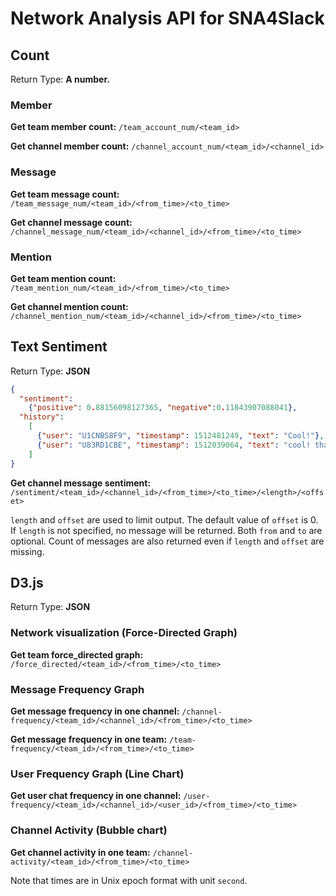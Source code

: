 # Network Analysis API for SNA4Slack

## Count

Return Type: **A number.**

### Member

**Get team member count:**
`/team_account_num/<team_id>`

**Get channel member count:**
`/channel_account_num/<team_id>/<channel_id>`

### Message

**Get team message count:**
`/team_message_num/<team_id>/<from_time>/<to_time>`

**Get channel message count:**
`/channel_message_num/<team_id>/<channel_id>/<from_time>/<to_time>`

### Mention

**Get team mention count:**
`/team_mention_num/<team_id>/<from_time>/<to_time>`

**Get channel mention count:**
`/channel_mention_num/<team_id>/<channel_id>/<from_time>/<to_time>`

## Text Sentiment

Return Type: **JSON**

```json
{
  "sentiment":
    {"positive": 0.88156098127365, "negative":0.11843907088041},
  "history":
    [
      {"user": "U1CNBS8F9", "timestamp": 1512481249, "text": "Cool!"},
      {"user": "U83RD1CBE", "timestamp": 1512039064, "text": "cool! thanks!"}
    ]
}
```


**Get channel message sentiment:**
`/sentiment/<team_id>/<channel_id>/<from_time>/<to_time>/<length>/<offset>`

`length` and `offset` are used to limit output.
The default value of `offset` is 0.
If `length` is not specified, no message will be returned.
Both `from` and `to` are optional.
Count of messages are also returned even if `length` and `offset` are missing.

## D3.js

Return Type: **JSON**

### Network visualization (Force-Directed Graph)

**Get team force_directed graph:**
`/force_directed/<team_id>/<from_time>/<to_time>`

### Message Frequency Graph

**Get message frequency in one channel:**
`/channel-frequency/<team_id>/<channel_id>/<from_time>/<to_time>`

**Get message frequency in one team:**
`/team-frequency/<team_id>/<from_time>/<to_time>`

### User Frequency Graph (Line Chart)

**Get user chat frequency in one channel:**
`/user-frequency/<team_id>/<channel_id>/<user_id>/<from_time>/<to_time>`

### Channel Activity (Bubble chart)

**Get channel activity in one team:**
`/channel-activity/<team_id>/<from_time>/<to_time>`

Note that times are in Unix epoch format with unit `second`.
